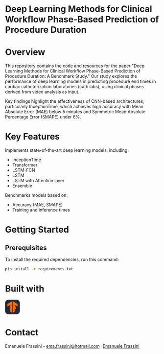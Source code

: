 # Deep Learning Methods for Clinical Workflow Phase-Based Prediction of Procedure Duration
# Overview
This repository contains the code and resources for the paper "Deep Learning Methods for Clinical Workflow Phase-Based Prediction of Procedure Duration: A Benchmark Study."
Our study explores the performance of deep learning models in predicting procedure end times in cardiac catheterization laboratories (cath labs), using clinical phases derived from video analysis as input.

Key findings highlight the effectiveness of CNN-based architectures, particularly InceptionTime, which achieves high accuracy with Mean Absolute Error (MAE) below 5 minutes and Symmetric Mean Absolute Percentage Error (SMAPE) under 6%.

# Key Features
Implements state-of-the-art deep learning models, including:
 * InceptionTime
 * Transformer
 * LSTM-FCN
 * LSTM
 * LSTM with Attention layer
 * Ensemble

Benchmarks models based on:
 * Accuracy (MAE, SMAPE)
 * Training and inference times

# Getting Started
## Prerequisites
To install the required dependencies, run this command:
  ```sh
  pip install -r requirements.txt
  ```
# Built with
<img src="./pycache/TensorFlow-Dark.svg" width="48">  

# Contact
Emanuele Frassini - ema.frassini@hotmail.com -[Emanuele Frassini](https://www.linkedin.com/in/emanuele-frassini-1a7a37208)